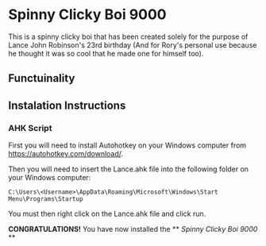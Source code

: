 # Spinny Clicky Boi 9000
This is a spinny clicky boi that has been created solely for the purpose of Lance John Robinson's 23rd birthday (And for Rory's personal use because he thought it was so cool that he made one for himself too).

## Functuinality


## Instalation Instructions
### AHK Script
First you will need to install Autohotkey on your Windows computer from https://autohotkey.com/download/.

Then you will need to insert the Lance.ahk file into the following folder on your Windows computer:
```
C:\Users\<Username>\AppData\Roaming\Microsoft\Windows\Start Menu\Programs\Startup
```
You must then right click on the Lance.ahk file and click run.

**CONGRATULATIONS!** You have now installed the ** *Spinny Clicky Boi 9000* **
